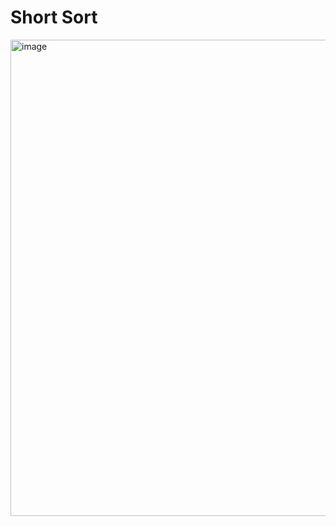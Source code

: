 # Short Sort #
<img width="762" alt="image" src="https://github.com/user-attachments/assets/a56ac30a-f0a7-43ad-8cb3-d22caa2a49e3" />
